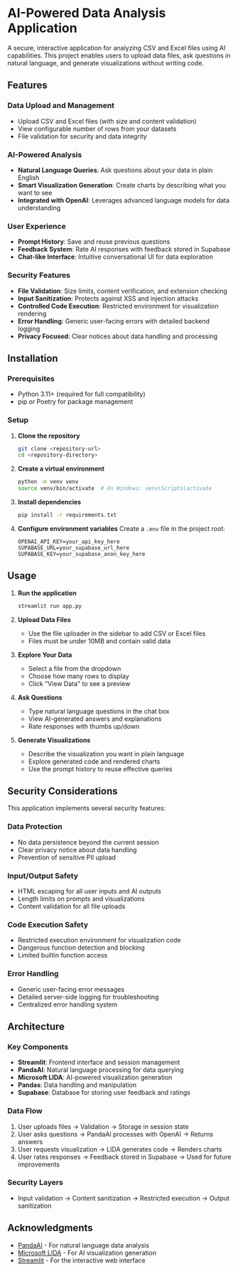 # AI-Powered Data Analysis Application

A secure, interactive application for analyzing CSV and Excel files using AI capabilities. This project enables users to upload data files, ask questions in natural language, and generate visualizations without writing code.

## Features

### Data Upload and Management
- Upload CSV and Excel files (with size and content validation)
- View configurable number of rows from your datasets
- File validation for security and data integrity

### AI-Powered Analysis
- **Natural Language Queries**: Ask questions about your data in plain English
- **Smart Visualization Generation**: Create charts by describing what you want to see
- **Integrated with OpenAI**: Leverages advanced language models for data understanding

### User Experience
- **Prompt History**: Save and reuse previous questions
- **Feedback System**: Rate AI responses with feedback stored in Supabase
- **Chat-like Interface**: Intuitive conversational UI for data exploration

### Security Features
- **File Validation**: Size limits, content verification, and extension checking
- **Input Sanitization**: Protects against XSS and injection attacks
- **Controlled Code Execution**: Restricted environment for visualization rendering
- **Error Handling**: Generic user-facing errors with detailed backend logging
- **Privacy Focused**: Clear notices about data handling and processing

## Installation

### Prerequisites
- Python 3.11+ (required for full compatibility)
- pip or Poetry for package management

### Setup

1. **Clone the repository**
   ```bash
   git clone <repository-url>
   cd <repository-directory>
   ```

2. **Create a virtual environment**
   ```bash
   python -m venv venv
   source venv/bin/activate  # On Windows: venv\Scripts\activate
   ```

3. **Install dependencies**
   ```bash
   pip install -r requirements.txt
   ```

4. **Configure environment variables**
   Create a `.env` file in the project root:
   ```
   OPENAI_API_KEY=your_api_key_here
   SUPABASE_URL=your_supabase_url_here
   SUPABASE_KEY=your_supabase_anon_key_here
   ```

## Usage

1. **Run the application**
   ```bash
   streamlit run app.py
   ```

2. **Upload Data Files**
   - Use the file uploader in the sidebar to add CSV or Excel files
   - Files must be under 10MB and contain valid data

3. **Explore Your Data**
   - Select a file from the dropdown
   - Choose how many rows to display
   - Click "View Data" to see a preview

4. **Ask Questions**
   - Type natural language questions in the chat box
   - View AI-generated answers and explanations
   - Rate responses with thumbs up/down

5. **Generate Visualizations**
   - Describe the visualization you want in plain language
   - Explore generated code and rendered charts
   - Use the prompt history to reuse effective queries

## Security Considerations

This application implements several security features:

### Data Protection
- No data persistence beyond the current session
- Clear privacy notice about data handling
- Prevention of sensitive PII upload

### Input/Output Safety
- HTML escaping for all user inputs and AI outputs
- Length limits on prompts and visualizations
- Content validation for all file uploads

### Code Execution Safety
- Restricted execution environment for visualization code
- Dangerous function detection and blocking
- Limited builtin function access

### Error Handling
- Generic user-facing error messages
- Detailed server-side logging for troubleshooting
- Centralized error handling system

## Architecture

### Key Components
- **Streamlit**: Frontend interface and session management
- **PandaAI**: Natural language processing for data querying
- **Microsoft LIDA**: AI-powered visualization generation
- **Pandas**: Data handling and manipulation
- **Supabase**: Database for storing user feedback and ratings

### Data Flow
1. User uploads files → Validation → Storage in session state
2. User asks questions → PandaAI processes with OpenAI → Returns answers
3. User requests visualization → LIDA generates code → Renders charts
4. User rates responses → Feedback stored in Supabase → Used for future improvements

### Security Layers
- Input validation → Content sanitization → Restricted execution → Output sanitization

## Acknowledgments

- [PandaAI](https://github.com/gventuri/pandas-ai) - For natural language data analysis
- [Microsoft LIDA](https://github.com/microsoft/lida) - For AI visualization generation
- [Streamlit](https://streamlit.io/) - For the interactive web interface 
